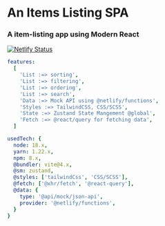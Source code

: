 # An Items Listing SPA

### A item-listing app using Modern React

[![Netlify Status](https://api.netlify.com/api/v1/badges/d1159be0-a3e5-46e7-a2c5-dff91e797912/deploy-status)](https://app.netlify.com/sites/listing-0xm/deploys)

```yml
features:
  [
    'List :=> sorting',
    'List :=> filtering',
    'List :=> ordering',
    'List :=> search',
    'Data :=> Mock API using @netlify/functions',
    'Styles :=> TailwindCSS, CSS/SCSS',
    'State :=> Zustand State Mangement @global',
    'Fetch :=> @react/query for fetching data',
  ]
```

```yml
usedTech: {
  node: 18.x,
  yarn: 1.22.x,
  npm: 8.x,
  @bundler: vite@4.x,
  @sm: zustand,
  @styles: ['tailwindCss', 'CSS/SCSS'],
  @fetch: ['@xhr/fetch', '@react-query'],
  @data: {
    type: '@api/mock/json-api',
    provider: '@netlify/functions',
  }
}
```
